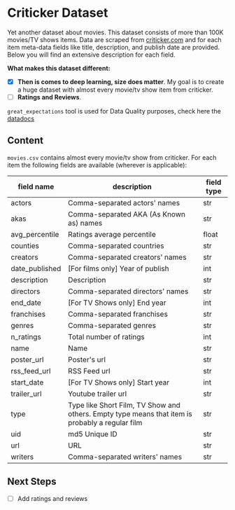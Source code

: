 # Criticker Dataset

Yet another dataset about movies. This dataset consists of more than 100K movies/TV shows items. Data are scraped from [criticker.com]() and for each item meta-data fields like title, description, and publish date are provided. Below you will find an extensive description for each field.

**What makes this dataset different:**

 * [x] **Then is comes to deep learning, size does matter**. My goal is to create a huge dataset with almost every movie/tv show item from criticker.
 * [ ] **Ratings and Reviews**.

`great_expectations` tool is used for Data Quality purposes, check here the [datadocs](https://storage.googleapis.com/criticker-datadoc/index.html)

## Content

`movies.csv` contains almost every movie/tv show from criticker. For each item the following fields are available (wherever is applicable):


| field name     | description                                                                                     | field type |
|----------------|-------------------------------------------------------------------------------------------------|------------|
| actors         | Comma-separated actors' names                                                                   | str        |
| akas           | Comma-separated AKA (As Known as) names                                                         | str        |
| avg_percentile | Ratings average percentile                                                                      | float      |
| counties       | Comma-separated countries                                                                       | str        |
| creators       | Comma-separated creators' names                                                                 | str        |
| date_published | \[For films only\] Year of publish                                                              | int        |
| description    | Description                                                                                     | str        |
| directors      | Comma-separated directors' names                                                                | str        |
| end_date       | \[For TV Shows only\] End year                                                                  | int        |
| franchises     | Comma-separated franchises                                                                      | str        |
| genres         | Comma-separated genres                                                                          | str        |
| n_ratings      | Total number of ratings                                                                         | int        |
| name           | Name                                                                                            | str        |
| poster_url     | Poster's url                                                                                    | str        |
| rss_feed_url   | RSS Feed url                                                                                    | str        |
| start_date     | \[For TV Shows only\] Start year                                                                | int        |
| trailer_url    | Youtube trailer url                                                                             | str        |
| type           | Type like Short Film, TV Show and others. Empty type means that item is probably a regular film | str        |
| uid            | md5 Unique ID                                                                                   | str        |
| url            | URL                                                                                             | str        |
| writers        | Comma-separated writers' names                                                                  | str        | 

## Next Steps

 * [ ] Add ratings and reviews
  